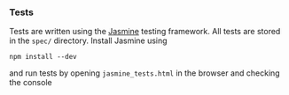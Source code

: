 ### Tests

Tests are written using the [Jasmine](https://jasmine.github.io) testing framework. All tests are stored in the `spec/` directory. Install Jasmine using

	npm install --dev

and run tests by opening `jasmine_tests.html` in the browser and checking the console

